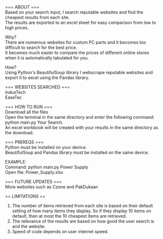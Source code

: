 === ABOUT ===  
Based on your search input, I search reputable websites and find the cheapest results from each site.  
The results are exported to an excel sheet for easy comparison from low to high prices.  

Why?  
There are numerous websites for custom PC parts and it becomes too difficult to search for the best price.  
It becomes much easier to compare the prices of different online stores when it is automatically tabulated for you.  

How?  
Using Python's BeautifulSoup library I webscrape reputable websites and export it to excel using the Pandas library.  


=== WEBSITES SEARCHED ===  
IndusTech  
EaseTec


=== HOW TO RUN ===  
Download all the files  
Open the terminal in the same directory and enter the following command: python main.py Your Search.  
An excel workbook will be created with your results in the same directory as the download.  


=== PREREQS ===  
Python must be installed on your device.  
BeautifulSoup and Pandas library must be installed on the same device.  


EXAMPLE:  
Command: python main.py Power Supply  
Open file: Power_Supply.xlsx  


=== FUTURE UPDATES ===  
More websites such as Czone and PakDukaan  


== LIMITATIONS ==  
1) The number of items retrieved from each site is based on their default setting of how many items they display. So if they display 10 items on default, then at most the 10 cheapest items are retrieved.  
2) The relevance of the results are based on how good the user search is and the website.  
3) Speed of code depends on user internet speed.  
